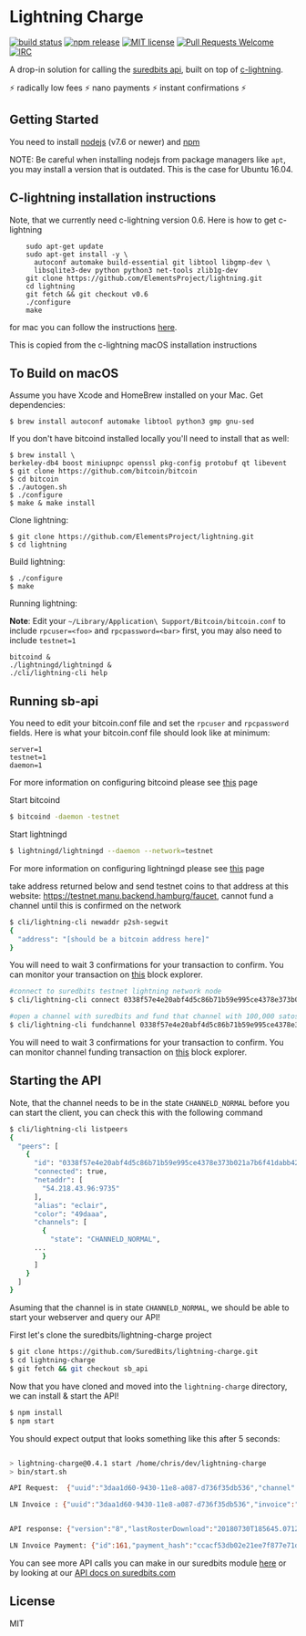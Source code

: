 # Lightning Charge

[![build status](https://api.travis-ci.org/ElementsProject/lightning-charge.svg)](https://travis-ci.org/ElementsProject/lightning-charge)
[![npm release](https://img.shields.io/npm/v/lightning-charge.svg)](https://www.npmjs.com/package/lightning-charge)
[![MIT license](https://img.shields.io/github/license/elementsproject/lightning-charge.svg)](https://github.com/ElementsProject/lightning-charge/blob/master/LICENSE)
[![Pull Requests Welcome](https://img.shields.io/badge/PRs-welcome-brightgreen.svg)](http://makeapullrequest.com)
[![IRC](https://img.shields.io/badge/chat-on%20freenode-brightgreen.svg)](https://webchat.freenode.net/?channels=lightning-charge)


A drop-in solution for calling the [suredbits api](https://suredbits.com), built on top of [c-lightning](https://github.com/ElementsProject/lightning).

:zap: radically low fees :zap: nano payments :zap: instant confirmations :zap:

## Getting Started

You need to install [nodejs](https://nodejs.org/en/) (v7.6 or newer) and [npm](https://www.npmjs.com/get-npm)

NOTE: Be careful when installing nodejs from package managers like `apt`, you may install a version that is outdated. This is the case for Ubuntu 16.04.

## C-lightning installation instructions
Note, that we currently need c-lightning version 0.6. Here is how to get c-lightning
```
    sudo apt-get update
    sudo apt-get install -y \
      autoconf automake build-essential git libtool libgmp-dev \
      libsqlite3-dev python python3 net-tools zlib1g-dev
    git clone https://github.com/ElementsProject/lightning.git
    cd lightning
    git fetch && git checkout v0.6
    ./configure
    make
```

for mac you can follow the instructions [here](https://github.com/ElementsProject/lightning/blob/master/doc/INSTALL.md#to-build-on-macos).

This is copied from the c-lightning macOS installation instructions

To Build on macOS
---------------------

Assume you have Xcode and HomeBrew installed on your Mac.
Get dependencies:

    $ brew install autoconf automake libtool python3 gmp gnu-sed

If you don't have bitcoind installed locally you'll need to install that
as well:

    $ brew install \
    berkeley-db4 boost miniupnpc openssl pkg-config protobuf qt libevent
    $ git clone https://github.com/bitcoin/bitcoin
    $ cd bitcoin
    $ ./autogen.sh
    $ ./configure
    $ make & make install

Clone lightning:

    $ git clone https://github.com/ElementsProject/lightning.git
    $ cd lightning

Build lightning:

    $ ./configure
    $ make

Running lightning:

**Note**: Edit your `~/Library/Application\ Support/Bitcoin/bitcoin.conf`
to include `rpcuser=<foo>` and `rpcpassword=<bar>` first, you may also
need to include `testnet=1`

    bitcoind &
    ./lightningd/lightningd &
    ./cli/lightning-cli help


## Running sb-api
You need to edit your bitcoin.conf file and set the `rpcuser` and `rpcpassword` fields. Here is what your bitcoin.conf file should look like at minimum:
```
server=1
testnet=1
daemon=1
```

For more information on configuring bitcoind please see [this](https://en.bitcoin.it/wiki/Running_Bitcoin) page

Start bitcoind
```bash
$ bitcoind -daemon -testnet
```

Start lightningd
```bash
$ lightningd/lightningd --daemon --network=testnet
```

For more information on configuring lightningd please see [this](https://github.com/elementsProject/lightning#configuration-file) page

take address returned below and send testnet coins to that address at this website: https://testnet.manu.backend.hamburg/faucet, cannot fund a channel until this is confirmed on the network

```bash
$ cli/lightning-cli newaddr p2sh-segwit
{
  "address": "[should be a bitcoin address here]"
}
```

You will need to wait 3 confirmations for your transaction to confirm. You can monitor your transaction on [this](https://testnet.smartbit.com.au/) block explorer.

```bash
#connect to suredbits testnet lightning network node
$ cli/lightning-cli connect 0338f57e4e20abf4d5c86b71b59e995ce4378e373b021a7b6f41dabb42d3aad069@ln.test.suredbits.com

#open a channel with suredbits and fund that channel with 100,000 satoshis, note you need 1 confirmation on your testnet tx
$ cli/lightning-cli fundchannel 0338f57e4e20abf4d5c86b71b59e995ce4378e373b021a7b6f41dabb42d3aad069 100000

```

You will need to wait 3 confirmations for your transaction to confirm. You can monitor channel funding transaction on [this](https://testnet.smartbit.com.au/) block explorer.

## Starting the API
Note, that the channel needs to be in the state `CHANNELD_NORMAL` before you can start the client, you can check this with the following command
```bash 
$ cli/lightning-cli listpeers
{
  "peers": [
    {
      "id": "0338f57e4e20abf4d5c86b71b59e995ce4378e373b021a7b6f41dabb42d3aad069", 
      "connected": true, 
      "netaddr": [
        "54.218.43.96:9735"
      ], 
      "alias": "eclair", 
      "color": "49daaa", 
      "channels": [
        {
          "state": "CHANNELD_NORMAL", 
	  ...
        }
      ]
    }
  ]
}
```

Asuming that the channel is in state `CHANNELD_NORMAL`, we should be able to start your webserver and query our API!

First let's clone the suredbits/lightning-charge project

```bash 
$ git clone https://github.com/SuredBits/lightning-charge.git
$ cd lightning-charge
$ git fetch && git checkout sb_api
```

Now that you have cloned and moved into the `lightning-charge` directory, we can install & start the API!
```bash
$ npm install
$ npm start 
```

You should expect output that looks something like this after 5 seconds:
```bash 

> lightning-charge@0.4.1 start /home/chris/dev/lightning-charge
> bin/start.sh

API Request:  {"uuid":"3daa1d60-9430-11e8-a087-d736f35db536","channel":"info"}

LN Invoice : {"uuid":"3daa1d60-9430-11e8-a087-d736f35db536","invoice":"lntb10n1pd476tzpp5ejk020ds9cs7ulu80ecahnzwl6ngkym8kyl7a7n8h9ycguk8rzxsdqqxqrrssg09q7ya3vnec33z8rreynjkuse5frzws7rh505f2ucktv89tj0fykjvwpd68nczyejysrmtv7m5tv6d65has8we3tmyfjly0p2m02hsq4ygsxe"}


API response: {"version":"8","lastRosterDownload":"20180730T185645.071Z","seasonType":"Regular","seasonYear":2017,"week":"NflWeek17"}

LN Invoice Payment: {"id":161,"payment_hash":"ccacf53db02e21ee7f877e71dbcc4efea68b1367b13feefa67b9498472c7188d","destination":"0338f57e4e20abf4d5c86b71b59e995ce4378e373b021a7b6f41dabb42d3aad069","msatoshi":1000,"msatoshi_sent":1002,"timestamp":1532979555,"created_at":1532979555,"status":"complete","payment_preimage":"cd5b2a1fcab30e5f267b99e76bff5392217bf4dbcfa148c80bf77c5cd43ea331","getroute_tries":1,"sendpay_tries":1,"route":[{"id":"0338f57e4e20abf4d5c86b71b59e995ce4378e373b021a7b6f41dabb42d3aad069","channel":"1356054:2387:0","msatoshi":1002,"delay":9}],"failures":[]}

```

You can see more API calls you can make in our suredbits module [here](https://github.com/SuredBits/lightning-charge/blob/sb_api/src/sb_websocket_client.js) or by looking at our [API docs on suredbits.com](https://suredbits.com/api)

## License

MIT

